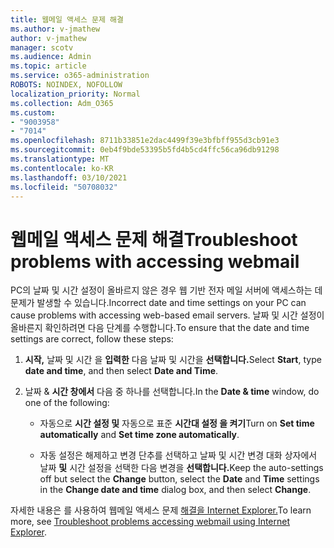 ```yaml
---
title: 웹메일 액세스 문제 해결
ms.author: v-jmathew
author: v-jmathew
manager: scotv
ms.audience: Admin
ms.topic: article
ms.service: o365-administration
ROBOTS: NOINDEX, NOFOLLOW
localization_priority: Normal
ms.collection: Adm_O365
ms.custom:
- "9003958"
- "7014"
ms.openlocfilehash: 8711b33851e2dac4499f39e3bfbff955d3cb91e3
ms.sourcegitcommit: 0eb4f9bde53395b5fd4b5cd4ffc56ca96db91298
ms.translationtype: MT
ms.contentlocale: ko-KR
ms.lasthandoff: 03/10/2021
ms.locfileid: "50708032"
---
```

# <a name="troubleshoot-problems-with-accessing-webmail"></a><span data-ttu-id="39796-102">웹메일 액세스 문제 해결</span><span class="sxs-lookup"><span data-stu-id="39796-102">Troubleshoot problems with accessing webmail</span></span>

<span data-ttu-id="39796-103">PC의 날짜 및 시간 설정이 올바르지 않은 경우 웹 기반 전자 메일 서버에 액세스하는 데 문제가 발생할 수 있습니다.</span><span class="sxs-lookup"><span data-stu-id="39796-103">Incorrect date and time settings on your PC can cause problems with accessing web-based email servers.</span></span> <span data-ttu-id="39796-104">날짜 및 시간 설정이 올바른지 확인하려면 다음 단계를 수행합니다.</span><span class="sxs-lookup"><span data-stu-id="39796-104">To ensure that the date and time settings are correct, follow these steps:</span></span>

1. <span data-ttu-id="39796-105">**시작,** 날짜 및 시간 을 **입력한** 다음 날짜 및 시간을 **선택합니다.**</span><span class="sxs-lookup"><span data-stu-id="39796-105">Select **Start**, type **date and time**, and then select **Date and Time**.</span></span>
2. <span data-ttu-id="39796-106">날짜 & **시간 창에서** 다음 중 하나를 선택합니다.</span><span class="sxs-lookup"><span data-stu-id="39796-106">In the **Date & time** window, do one of the following:</span></span>

    - <span data-ttu-id="39796-107">자동으로 **시간 설정 및** 자동으로 표준 **시간대 설정 을 켜기**</span><span class="sxs-lookup"><span data-stu-id="39796-107">Turn on **Set time automatically** and **Set time zone automatically**.</span></span>

    - <span data-ttu-id="39796-108">자동 설정은 해제하고 변경  단추를 선택하고  날짜  및 시간 변경 대화 상자에서 날짜 **및** 시간 설정을 선택한 다음 변경을 **선택합니다.**</span><span class="sxs-lookup"><span data-stu-id="39796-108">Keep the auto-settings off but select the **Change** button, select the **Date** and **Time** settings in the **Change date and time** dialog box, and then select **Change**.</span></span>

<span data-ttu-id="39796-109">자세한 내용은 를 사용하여 웹메일 액세스 문제 [해결을 Internet Explorer.](https://answers.microsoft.com/windows/forum/all/problem-accessing-email-through-ie/41f871f3-6df3-4bc9-a5bd-7f71651a2888)</span><span class="sxs-lookup"><span data-stu-id="39796-109">To learn more, see [Troubleshoot problems accessing webmail using Internet Explorer](https://answers.microsoft.com/windows/forum/all/problem-accessing-email-through-ie/41f871f3-6df3-4bc9-a5bd-7f71651a2888).</span></span>
